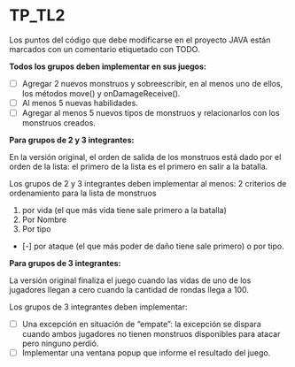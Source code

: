 # TP_TL2

Los puntos del código que debe modificarse en el proyecto JAVA están marcados con un comentario etiquetado con TODO.

**Todos los grupos deben implementar en sus juegos:**
- [ ] Agregar 2 nuevos monstruos y sobreescribir, en al menos uno de ellos, los métodos move() y onDamageReceive().
- [ ] Al menos 5 nuevas habilidades.
- [ ] Agregar al menos 5 nuevos tipos de monstruos y relacionarlos con los monstruos creados.

**Para grupos de 2 y 3 integrantes:**

En la versión original, el orden de salida de los monstruos está dado por el orden de la lista: el primero de la lista es el primero en salir a la batalla.

Los grupos de 2 y 3 integrantes deben implementar al menos: 2 criterios de ordenamiento para la lista de monstruos
1. por vida (el que más vida tiene sale primero a la batalla)
2. Por Nombre
3. Por tipo
- [-] por ataque (el que más poder de daño tiene sale primero) o por tipo.

**Para grupos de 3 integrantes:**

La versión original finaliza el juego cuando las vidas de uno de los jugadores llegan a cero
cuando la cantidad de rondas llega a 100.

Los grupos de 3 integrantes deben implementar:
- [ ] Una excepción en situación de “empate”: la excepción se dispara cuando ambos jugadores no tienen monstruos disponibles para atacar pero ninguno perdió.
- [ ] Implementar una ventana popup que informe el resultado del juego.
